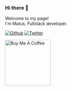 ### Hi there 👋

<p>Welcome to my page! </br> I'm Matus, Fullstack developer.</p>

<!--
![](https://visitor-badge.glitch.me/badge?page_id=matusstafura.matusstafura)
-->

<p>
<a href="https://github.com/matusstafura" target="_blank"><img alt="Github" src="https://img.shields.io/badge/GitHub-%2312100E.svg?&style=for-the-badge&logo=Github&logoColor=white" /></a>
<a href="https://twitter.com/matusstafura" target="_blank"><img alt="Twitter" src="https://img.shields.io/badge/twitter-%231DA1F2.svg?&style=for-the-badge&logo=twitter&logoColor=white" /></a>
</p>

<p>
<a href="https://www.buymeacoffee.com/matusstafura" target="_blank"><img src="https://cdn.buymeacoffee.com/buttons/v2/default-red.png" alt="Buy Me A Coffee" width="150" ></a>
</p>

